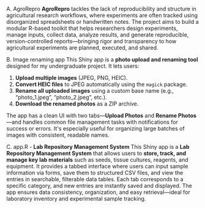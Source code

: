 
A.   AgroRepro
**AgroRepro** tackles the lack of reproducibility and structure in agricultural research workflows, 
where experiments are often tracked using disorganized spreadsheets or handwritten notes. 
The project aims to build a modular R-based toolkit that helps researchers design experiments, manage inputs, 
collect data, analyze results, and generate reproducible, version-controlled reports—bringing rigor and 
transparency to how agricultural experiments are planned, executed, and shared.

B.   Image renaming app
  This Shiny app is a **photo upload and renaming tool** designed for my undergraduate project. It lets users:

1. **Upload multiple images** (JPEG, PNG, HEIC).
2. **Convert HEIC files** to JPEG automatically using the `magick` package.
3. **Rename all uploaded images** using a custom base name (e.g., “photo\_1.jpeg”, “photo\_2.jpeg”, etc.).
4. **Download the renamed photos** as a ZIP archive.

The app has a clean UI with two tabs—**Upload Photos** and **Rename Photos**—and handles common file management tasks with notifications for success or errors. It's especially useful for organizing large batches of images with consistent, readable names. 

C.    app.R - **Lab Repository Management System**
This Shiny app is a **Lab Repository Management System** that allows users to **store, track, and manage key lab materials** such as seeds, tissue cultures, reagents, and equipment. It provides a tabbed interface where users can input sample information via forms, save them to structured CSV files, and view the entries in searchable, filterable data tables. Each tab corresponds to a specific category, and new entries are instantly saved and displayed. The app ensures data consistency, organization, and easy retrieval—ideal for laboratory inventory and experimental sample tracking.
